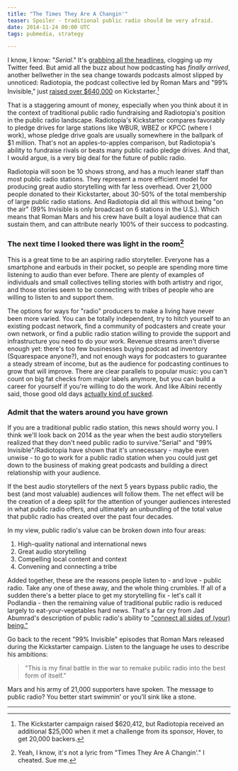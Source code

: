 ```yaml
---
title: "The Times They Are A Changin'"  
teaser: Spoiler - traditional public radio should be very afraid. 
date: 2014-11-24 00:00 UTC
tags: pubmedia, strategy 

---
```


I know, I know: "_Serial_." It's [grabbing all the headlines](http://www.nytimes.com/2014/11/24/business/media/serial-podcastings-first-breakout-hit-sets-stage-for-more.html), clogging up my Twitter feed. But amid all the buzz about how podcasting has _finally arrived_, another bellwether in the sea change towards podcasts almost slipped by unnoticed: Radiotopia, the podcast collective led by Roman Mars and "99% Invisible," just [raised over $640,000](https://www.kickstarter.com/projects/1748303376/radiotopia-a-storytelling-revolution) on Kickstarter.[^kickstarter]

That is a staggering amount of money, especially when you think about it in the context of traditional public radio fundraising and Radiotopia's position in the public radio landscape. Radiotopia's Kickstarter compares favorably to pledge drives for large stations like WBUR, WBEZ or KPCC (where I work), whose pledge drive goals are usually somewhere in the ballpark of $1 million. That's not an apples-to-apples comparison, but Radiotopia's ability to fundraise rivals or beats many public radio pledge drives. And that, I would argue, is a very big deal for the future of public radio.

 Radiotopia will soon be 10 shows strong, and has a much leaner staff than most public radio stations. They represent a more efficient model for producing great audio storytelling with far less overhead. Over 21,000 people donated to their Kickstarter, about 30-50% of the total membership of large public radio stations. And Radiotopia did all this without being "on the air" (99% Invisible is only broadcast on 6 stations in the U.S.). Which means that Roman Mars and his crew have built a loyal audience that can sustain them, and can attribute nearly 100% of their success to podcasting.

### The next time I looked there was light in the room[^dylan]

This is a great time to be an aspiring radio storyteller. Everyone has a smartphone and earbuds in their pocket, so people are spending more time listening to audio than ever before. There are plenty of examples of individuals and small collectives telling stories with both artistry and rigor, and those stories seem to be connecting with tribes of people who are willing to listen to and support them.

The options for ways for "radio" producers to make a living have never been more varied. You can be totally independent, try to hitch yourself to an existing podcast network, find a community of podcasters and create your own network, or find a public radio station willing to provide the support and infrastructure you need to do your work. Revenue streams aren't diverse enough yet: there's too few businesses buying podcast ad inventory (Squarespace anyone?), and not enough ways for podcasters to guarantee a steady stream of income, but as the audience for podcasting continues to grow that will improve. There are clear parallels to popular music: you can't count on big fat checks from major labels anymore, but you can build a career for yourself if you're willing to do the work. And like Albini recently said, those good old days [actually kind of sucked](http://www.theguardian.com/music/2014/nov/17/steve-albinis-keynote-address-at-face-the-music-in-full).

### Admit that the waters around you have grown

If you are a traditional public radio station, this news should worry you. I think we'll look back on 2014 as the year when the best audio storytellers realized that they don't need public radio to survive."Serial" and "99% Invisible"/Radiotopia have shown that it's unnecessary - maybe even unwise - to go to work for a public radio station when you could just get down to the business of making great podcasts and building a direct relationship with your audience. 

If the best audio storytellers of the next 5 years bypass public radio, the best (and most valuable) audiences will follow them. The net effect will be the creation of a deep split for the attention of younger audiences interested in what public radio offers, and ultimately an unbundling of the total value that public radio has created over the past four decades.

In my view, public radio's value can be broken down into four areas:

1. High-quality national and international news
2. Great audio storytelling
3. Compelling local content and context
4. Convening and connecting a tribe

Added together, these are the reasons people listen to - and love - public radio. Take any one of these away, and the whole thing crumbles. If all of a sudden there's a better place to get my storytelling fix - let's call it Podlandia - then the remaining value of traditional public radio is reduced largely to eat-your-vegetables hard news. That's a far cry from Jad Abumrad's description of public radio's ability to   ["connect all sides of (your) being."](http://www.youtube.com/watch?v=Yjh_8CoAt1M&t=24m04s)

Go back to the recent "99% Invisible" episodes that Roman Mars released during the Kickstarter campaign. Listen to the language he uses to describe his ambitions:

> "This is my final battle in the war to remake public radio into the best form of itself."

Mars and his army of 21,000 supporters have spoken. The message to public radio? You better start swimmin’ or you’ll sink like a stone.

---
[^kickstarter]: The Kickstarter campaign raised $620,412, but Radiotopia received an additional $25,000 when it met a challenge from its sponsor, Hover, to get 20,000 backers.

[^dylan]: Yeah, I know, it's not a lyric from "Times They Are A Changin'." I cheated. Sue me.